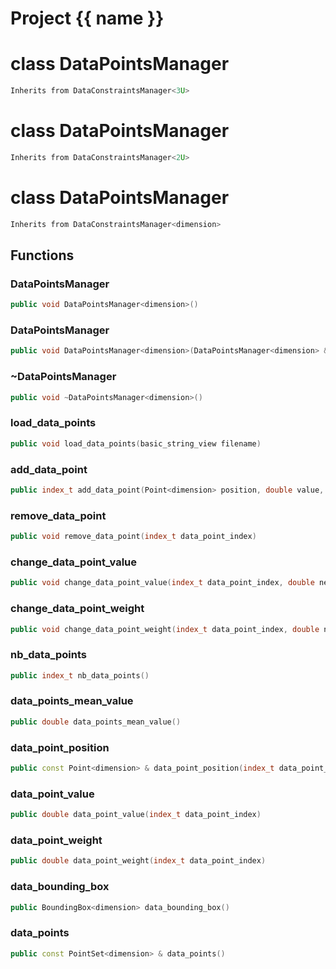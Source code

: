 <script setup>
import {useRoute} from 'vitepress'
const {path} = useRoute()
const tokens = path.split('/')
const words = tokens[2].split('-');
for (let i = 0; i < words.length; i++) {
    words[i] = words[i].charAt(0).toUpperCase() + words[i].slice(1);
    words[i] = words[i].replace('geode', 'Geode')
}
const name = words.join('-');
</script>
# Project {{ name }}

# class DataPointsManager


```cpp
Inherits from DataConstraintsManager<3U>
```



# class DataPointsManager


```cpp
Inherits from DataConstraintsManager<2U>
```



# class DataPointsManager


```cpp
Inherits from DataConstraintsManager<dimension>
```



## Functions

### DataPointsManager

```cpp
public void DataPointsManager<dimension>()
```


### DataPointsManager

```cpp
public void DataPointsManager<dimension>(DataPointsManager<dimension> && other)
```


### ~DataPointsManager

```cpp
public void ~DataPointsManager<dimension>()
```


### load_data_points

```cpp
public void load_data_points(basic_string_view filename)
```


### add_data_point

```cpp
public index_t add_data_point(Point<dimension> position, double value, double weight)
```


### remove_data_point

```cpp
public void remove_data_point(index_t data_point_index)
```


### change_data_point_value

```cpp
public void change_data_point_value(index_t data_point_index, double new_value)
```


### change_data_point_weight

```cpp
public void change_data_point_weight(index_t data_point_index, double new_weight)
```


### nb_data_points

```cpp
public index_t nb_data_points()
```


### data_points_mean_value

```cpp
public double data_points_mean_value()
```


### data_point_position

```cpp
public const Point<dimension> & data_point_position(index_t data_point_index)
```


### data_point_value

```cpp
public double data_point_value(index_t data_point_index)
```


### data_point_weight

```cpp
public double data_point_weight(index_t data_point_index)
```


### data_bounding_box

```cpp
public BoundingBox<dimension> data_bounding_box()
```


### data_points

```cpp
public const PointSet<dimension> & data_points()
```




